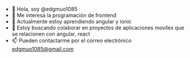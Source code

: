 - 👋 Hola, soy @edgmuo1085
- 👀 Me interesa la programación de frontend
- 🌱 Actualmente estoy aprendiendo angular y ionic
- 💞️ Estoy buscando colaborar en proyectos de aplicaciones moviles que se relacionen con angular, react
- 📫 Pueden contactarme por el correo electrónico edgmuo1085@gmail.com

<!---
edgmuo1085/edgmuo1085 is a ✨ special ✨ repository because its `README.md` (this file) appears on your GitHub profile.
You can click the Preview link to take a look at your changes.
--->
